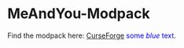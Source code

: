 # MeAndYou-Modpack
Find the modpack here: [CurseForge](https://legacy.curseforge.com/minecraft/modpacks/cookies-me-and-you)
<span style="color:blue">some *blue* text</span>.
